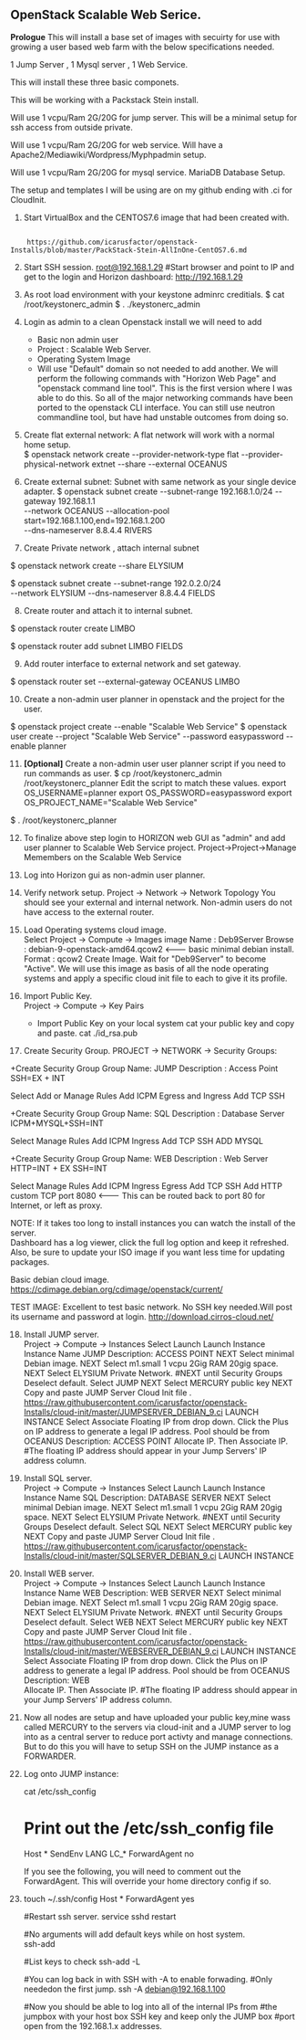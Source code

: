 ## OpenStack Scalable Web Serice. 

**Prologue** This will install a base set of images with secuirty for use with growing a user based web farm with the below specifications needed.  

1 Jump Server , 1 Mysql server , 1 Web Service.

This will install these three basic componets.

This will be working with a Packstack Stein install.  

Will use 1 vcpu/Ram 2G/20G for jump server. This will be a minimal setup for ssh access from outside private.

Will use 1 vcpu/Ram 2G/20G for web service. Will have a Apache2/Mediawiki/Wordpress/Myphpadmin setup.

Will use 1 vcpu/Ram 2G/20G for mysql service. MariaDB Database Setup.

The setup and templates I will be using are on my github ending with .ci for CloudInit.


1. Start VirtualBox and the CENTOS7.6 image that had been created with. 

```

    https://github.com/icarusfactor/openstack-Installs/blob/master/PackStack-Stein-AllInOne-CentOS7.6.md 

```

2.  Start SSH session.
    root@192.168.1.29
    #Start browser and point to IP and get to the login and Horizon dashboard:
    http://192.168.1.29

    
3.  As root load environment with your keystone adminrc creditials.
    $ cat /root/keystonerc_admin
    $ . ./keystonerc_admin

4.  Login as admin to a clean Openstack install we will need to add
    * Basic non admin user
    * Project : Scalable Web Server.
    * Operating System Image
    * Will use "Default" domain so not needed to add another.
    We will perform the following commands with "Horizon Web Page" and "openstack command line tool". This is the
    first version where I was able to do this. So all of the major networking commands have been ported to the
    openstack CLI interface. You can still use neutron commandline tool, but have had unstable outcomes from doing so. 
    
5.  Create flat external network:
    A flat network will work with a normal home setup.      
    $ openstack network create --provider-network-type flat --provider-physical-network extnet --share --external OCEANUS

6.  Create external subnet:
    Subnet with same network as your single device adapter. 
    $ openstack subnet create --subnet-range 192.168.1.0/24 --gateway 192.168.1.1 \
  --network OCEANUS --allocation-pool start=192.168.1.100,end=192.168.1.200 \
  --dns-nameserver 8.8.4.4 RIVERS

7. Create Private network , attach internal subnet
  
$ openstack network create --share ELYSIUM

$ openstack subnet create --subnet-range 192.0.2.0/24 \
--network ELYSIUM --dns-nameserver 8.8.4.4 FIELDS
      
8. Create router and attach it to internal subnet.

$ openstack router create LIMBO

$ openstack router add subnet LIMBO FIELDS

9. Add router interface to external network and set gateway.  

$ openstack router set --external-gateway OCEANUS LIMBO


10. Create a non-admin user planner in openstack and the project for the user.     

$ openstack project create --enable "Scalable Web Service"
$ openstack user create --project "Scalable Web Service" --password easypassword --enable planner    
    
    
11. **[Optional]** Create a non-admin user user planner script if you need to run commands as user.
$ cp /root/keystonerc_admin /root/keystonerc_planner
Edit the script to match these values.
export OS_USERNAME=planner
export OS_PASSWORD=easypassword
export OS_PROJECT_NAME="Scalable Web Service"
    
$ . /root/keystonerc_planner
  
12. To finalize above step login to HORIZON web GUI as "admin" and add user planner to Scalable Web Service project. 
     Project->Project->Manage Memembers on the Scalable Web Service

13. Log into Horizon gui as non-admin user planner.

14. Verify network setup.
    Project -> Network -> Network Topology
    You should see your external and internal network. Non-admin users do not have access to the external router. 
     
15. Load Operating systems cloud image.   
    Select Project -> Compute -> Images
    image Name  : Deb9Server
    Browse      : debian-9-openstack-amd64.qcow2   <--- basic minimal debian install. 
    Format      : qcow2
    Create Image. 
    Wait for "Deb9Server" to become "Active".
    We will use this image as basis of all the node operating systems and apply a specific
    cloud init file to each to give it its profile. 
     
16. Import Public Key.     
    Project -> Compute -> Key Pairs
    + Import Public Key
    on your local system cat your public key and copy and paste.
    cat ./id_rsa.pub

17. Create Security Group.
PROJECT -> NETWORK -> Security Groups:
     
+Create Security Group
Group Name: JUMP
Description : Access Point SSH=EX + INT
     
Select Add or Manage Rules
Add ICPM Egress and Ingress
Add TCP SSH 
     
+Create Security Group
Group Name: SQL
Description : Database Server ICPM+MYSQL+SSH=INT
     
Select Manage Rules
Add ICPM Ingress
Add TCP SSH 
ADD MYSQL
     
+Create Security Group
Group Name: WEB
Description : Web Server HTTP=INT + EX  SSH=INT  
     
Select Manage Rules
Add ICPM Ingress Egress
Add TCP SSH 
Add HTTP custom TCP port 8080   <--- This can be routed back to port 80 for Internet, or left as proxy.

     
NOTE: If it takes too long to install instances you can
watch the install of the server.            
Dashboard has a log viewer, click the full
log option and keep it refreshed. Also, be sure
to update your ISO image if you want less time
for updating packages. 
     
Basic debian cloud image.
https://cdimage.debian.org/cdimage/openstack/current/
     
TEST IMAGE:
Excellent to test basic network. 
No SSH key needed.Will post its 
username and password at login.
http://download.cirros-cloud.net/

    
     
18. Install JUMP server.      
     Project -> Compute -> Instances
     Select Launch
     Launch Instance
     Instance Name JUMP
     Description: ACCESS POINT
     NEXT
     Select minimal Debian image.
     NEXT
     Select m1.small  1 vcpu 2Gig RAM 20gig space.
     NEXT
     Select ELYSIUM Private Network. 
     #NEXT until Security Groups
     Deselect default.
     Select JUMP
     NEXT
     Select MERCURY public key
     NEXT
     Copy and paste JUMP Server Cloud Init file .
     https://raw.githubusercontent.com/icarusfactor/openstack-Installs/cloud-init/master/JUMPSERVER_DEBIAN_9.ci
     LAUNCH INSTANCE
     Select Associate Floating IP from drop down.
     Click the Plus on IP address to generate a legal IP address. 
     Pool should be from OCEANUS
     Description: ACCESS POINT 
     Allocate IP. Then Associate IP.
     #The floating IP address should appear in your Jump Servers' IP address column. 
 
19. Install SQL server.      
     Project -> Compute -> Instances
     Select Launch
     Launch Instance
     Instance Name SQL
     Description: DATABASE SERVER
     NEXT
     Select minimal Debian image.
     NEXT
     Select m1.small  1 vcpu 2Gig RAM 20gig space.
     NEXT
     Select ELYSIUM Private Network. 
     #NEXT until Security Groups
     Deselect default.
     Select SQL
     NEXT
     Select MERCURY public key
     NEXT
     Copy and paste JUMP Server Cloud Init file .
     https://raw.githubusercontent.com/icarusfactor/openstack-Installs/cloud-init/master/SQLSERVER_DEBIAN_9.ci
     LAUNCH INSTANCE
     
20. Install WEB server.      
     Project -> Compute -> Instances
     Select Launch
     Launch Instance
     Instance Name WEB
     Description: WEB SERVER
     NEXT
     Select minimal Debian image.
     NEXT
     Select m1.small  1 vcpu 2Gig RAM 20gig space.
     NEXT
     Select ELYSIUM Private Network. 
     #NEXT until Security Groups
     Deselect default.
     Select WEB
     NEXT
     Select MERCURY public key
     NEXT
     Copy and paste JUMP Server Cloud Init file .
     https://raw.githubusercontent.com/icarusfactor/openstack-Installs/cloud-init/master/WEBSERVER_DEBIAN_9.ci
     LAUNCH INSTANCE
     Select Associate Floating IP from drop down.
     Click the Plus on IP address to generate a legal IP address. 
     Pool should be from OCEANUS
     Description: WEB  
     Allocate IP. Then Associate IP.
     #The floating IP address should appear in your Jump Servers' IP address column.        
    
21. Now all nodes are setup and have uploaded your public key,mine wass called MERCURY
     to the servers via cloud-init and a JUMP server to log into as a central server to
     reduce port activty and manage connections. But to do this you will have to setup 
     SSH on the JUMP instance as a FORWARDER. 
     
22. Log onto JUMP instance:
     
     cat /etc/ssh_config
      # Print out the /etc/ssh_config file
      Host *
      SendEnv LANG LC_*
      ForwardAgent no
      
       If you see the following, you will need to comment out the ForwardAgent.
     This will override your home directory config if so.
     
23.  touch ~/.ssh/config
     Host *
     ForwardAgent yes
     
     #Restart ssh server.
     service sshd restart
     
     #No arguments will add default keys while on host system.  
     ssh-add 
     
     #List keys to check 
     ssh-add -L 
     
     #You can log back in with SSH with -A to enable forwading.
     #Only neededon the first jump.
     ssh -A debian@192.168.1.100
     
     #Now you should be able to log into all of the internal IPs from 
     #the jumpbox with your host box SSH key and keep only the JUMP box 
     #port open from the 192.168.1.x addresses. 
     
